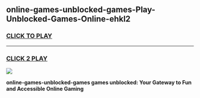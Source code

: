 
## online-games-unblocked-games-Play-Unblocked-Games-Online-ehkl2
<h3>
<a href="https://premium76.site?title=online-games-unblocked-games&ref=25A">CLICK TO PLAY</a></h3>
<hr>

<h3>
<a href="https://premium76.site?title=online-games-unblocked-games&ref=25A">CLICK 2 PLAY</a>
  
</h3>

<a href="https://premium76.site?title=online-games-unblocked-games&ref=25A"><img src="https://clearcache.store/games.png"></a>


**online-games-unblocked-games games unblocked: Your Gateway to Fun and Accessible Online Gaming**
